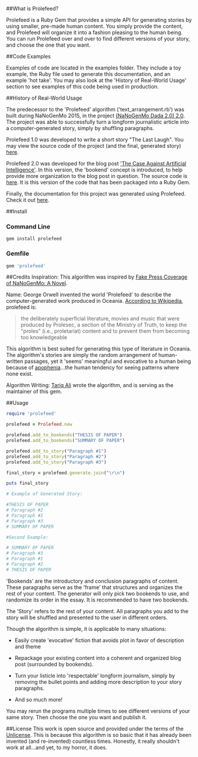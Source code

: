 ##What is Prolefeed?

Prolefeed is a Ruby Gem that provides a simple API for generating stories by using smaller, pre-made human content. You simply provide the content, and Prolefeed will organize it into a fashion pleasing to the human being. You can run Prolefeed over and over to find different versions of your story, and choose the one that you want.


##Code Examples

Examples of code are located in the examples folder. They include a toy example, the Ruby file used to generate this documentation, and an example 'hot take'. You may also look at the 'History of Real-World Usage' section to see examples of this code being used in production.


##History of Real-World Usage

The predecessor to the 'Prolefeed' algorithm ('text_arrangement.rb') was built during NaNoGenMo 2015, in the project [(NaNoGenMo Dada 2.0) 2.0](https://github.com/dariusk/NaNoGenMo-2015/issues/180). The project was able to successfully turn a longform journalistic article into a computer-generated story, simply by shuffling paragraphs.

Prolefeed 1.0 was developed to write a short story "The Last Laugh". You may view the source code of the project (and the final, generated story) [here](https://gist.github.com/tra38/02b03745e7da37789ed2).

Prolefeed 2.0 was developed for the blog post ['The Case Against Artificial Intelligence'](http://tra38.github.io/blog/ai3.html). In this version, the 'bookend' concept is introduced, to help provide more organization to the blog post in question. The source code is [here](https://gist.github.com/tra38/8a6bf3743cd89687151c). It is this version of the code that has been packaged into a Ruby Gem.

Finally, the documentation for this project was generated using Prolefeed. Check it out [here](examples/generate_documentation.rb).


##Install

### Command Line

```
gem install prolefeed
```

### Gemfile

```ruby
gem 'prolefeed'
```


##Credits
Inspiration: This algorithm was inspired by [Fake Press Coverage of NaNoGenMo: A Novel](https://github.com/dariusk/NaNoGenMo-2015/issues/159).

Name: George Orwell invented the world 'Prolefeed' to describe the computer-generated work produced in Oceania. [According to Wikipedia](https://en.wikipedia.org/wiki/Prolefeed), prolefeed is:

>the deliberately superficial literature, movies and music that were produced by Prolesec, a section of the Ministry of Truth, to keep the "proles" (i.e., proletariat) content and to prevent them from becoming too knowledgeable

This algorithm is best suited for generating this type of literature in Oceania. The algorithm's stories are simply the random arrangement of human-written passages, yet it 'seems' meaningful and evocative to a human being because of [apophenia](https://en.wikipedia.org/wiki/Apophenia)...the human tendency for seeing patterns where none exist.

Algorithm Writing: [Tariq Ali](https://github.com/tra38) wrote the algorithm, and is serving as the maintainer of this gem.


##Usage

```ruby
require 'prolefeed'

prolefeed = Prolefeed.new

prolefeed.add_to_bookends("THESIS OF PAPER")
prolefeed.add_to_bookends("SUMMARY OF PAPER")

prolefeed.add_to_story("Paragraph #1")
prolefeed.add_to_story("Paragraph #2")
prolefeed.add_to_story("Paragraph #3")

final_story = prolefeed.generate.join("\r\n")

puts final_story

# Example of Generated Story:

#THESIS OF PAPER
# Paragraph #2
# Paragraph #1
# Paragraph #3
# SUMMARY OF PAPER

#Second Example:

# SUMMARY OF PAPER
# Paragraph #3
# Paragraph #1
# Paragraph #2
# THESIS OF PAPER
```

'Bookends' are the introductory and conclusion paragraphs of content. These paragraphs serve as the 'frame' that structures and organizes the rest of your content. The generator will only pick two bookends to use, and randomize its order in the essay. It is recommended to have two bookends.

The 'Story' refers to the rest of your content. All paragraphs you add to the story will be shuffled and presented to the user in different orders.

Though the algorithm is simple, it is applicable to many situations:

- Easily create 'evocative' fiction that avoids plot in favor of description and theme

- Repackage your existing content into a coherent and organized blog post (surrounded by bookends).

- Turn your listicle into 'respectable' longform journalism, simply by removing the bullet points and adding more description to your story paragraphs.

- And so much more!

You may rerun the programs multiple times to see different versions of your same story. Then choose the one you want and publish it.


##License
This work is open source and provided under the terms of the [Unlicense](http://unlicense.org). This is because this algorithm is so basic that it has already been invented (and re-invented) countless times. Honestly, it really shouldn't work at all...and yet, to my horror, it does.